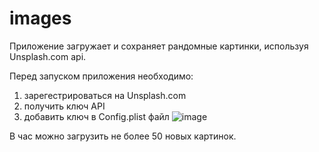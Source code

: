 # images
Приложение загружает и сохраняет рандомные картинки, используя Unsplash.com api.

Перед запуском приложения необходимо:
1) зарегестрироваться на Unsplash.com
2) получить ключ API
3) добавить ключ в Config.plist файл
![image](https://github.com/AliyaHeula/images/assets/64702824/1798fb5e-8138-4d79-b6b8-2c6a3b47c67b)

В час можно загрузить не более 50 новых картинок.
